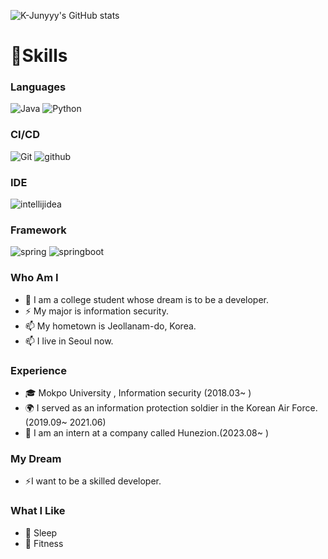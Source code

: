 
<!--
**whitecowworkgood/whitecowworkgood** is a ✨ _special_ ✨ repository because its `README.md` (this file) appears on your GitHub profile.

Here are some ideas to get you started:

- 🔭 I’m currently working on ...
- 🌱 I’m currently learning ...
- 👯 I’m looking to collaborate on ...
- 🤔 I’m looking for help with ...
- 💬 Ask me about ...
- 📫 How to reach me: ...
- 😄 Pronouns: ...
- ⚡ Fun fact: ...
-->


![K-Junyyy's GitHub stats](https://github-readme-stats.vercel.app/api?username=whitecowworkgood&show_icons=true&theme=dark)

# 💪Skills
### Languages
![Java](https://img.shields.io/badge/Java-007396?style=for-the-badge&logo=OpenJDK&logoColor=white)
![Python](https://img.shields.io/badge/Python-3776AB.svg?&style=for-the-badge&logo=Python&logoColor=white)

### CI/CD
![Git](https://img.shields.io/badge/Git-F05032.svg?&style=for-the-badge&logo=Git&logoColor=white)
![github](https://img.shields.io/badge/github-F05032.svg?&style=for-the-badge&logo=github&logoColor=white)

### IDE
![intellijidea](https://img.shields.io/badge/intellijidea-000000?style=for-the-badge&logo=intellijidea&logoColor=white)

### Framework
![spring](https://img.shields.io/badge/spring-6DB33F?style=for-the-badge&logo=spring&logoColor=white)
![springboot](https://img.shields.io/badge/springboot-6DB33F?style=for-the-badge&logo=springboot&logoColor=white)



 ### Who Am I
- 🔭 I am a college student whose dream is to be a developer.
- ⚡ My major is information security.
- 📫 My hometown is Jeollanam-do, Korea.
- 📫 I live in Seoul now.

### Experience
- 🎓 Mokpo University , Information security (2018.03~ )
- 🌍 I served as an information protection soldier in the Korean Air Force.(2019.09~ 2021.06)
- 🌱 I am an intern at a company called Hunezion.(2023.08~ )
### My Dream
- ⚡I want to be a skilled developer.

### What I Like
- 💬 Sleep
- 👯 Fitness

